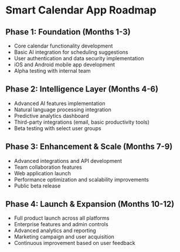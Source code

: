 # Smart Calendar App Roadmap

## Phase 1: Foundation (Months 1-3)
- Core calendar functionality development
- Basic AI integration for scheduling suggestions
- User authentication and data security implementation
- iOS and Android mobile app development
- Alpha testing with internal team

## Phase 2: Intelligence Layer (Months 4-6)
- Advanced AI features implementation
- Natural language processing integration
- Predictive analytics dashboard
- Third-party integrations (email, basic productivity tools)
- Beta testing with select user groups

## Phase 3: Enhancement & Scale (Months 7-9)
- Advanced integrations and API development
- Team collaboration features
- Web application launch
- Performance optimization and scalability improvements
- Public beta release

## Phase 4: Launch & Expansion (Months 10-12)
- Full product launch across all platforms
- Enterprise features and admin controls
- Advanced analytics and reporting
- Marketing campaign and user acquisition
- Continuous improvement based on user feedback